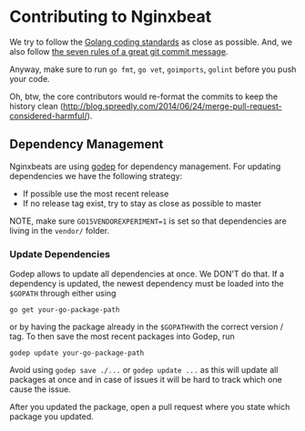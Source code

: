 # Contributing to Nginxbeat

We try to follow the [Golang coding standards](https://github.com/golang/go/wiki/CodeReviewComments) as close as possible. And, we also follow [the seven rules of a great git commit message](http://chris.beams.io/posts/git-commit/).

Anyway, make sure to run `go fmt`, `go vet`, `goimports`, `golint` before you push your code.

Oh, btw, the core contributors would re-format the commits to keep the history clean (http://blog.spreedly.com/2014/06/24/merge-pull-request-considered-harmful/).


## Dependency Management

Nginxbeats are using [godep](https://github.com/tools/godep) for dependency management.
For updating dependencies we have the following strategy:

* If possible use the most recent release
* If no release tag exist, try to stay as close as possible to master

NOTE, make sure `GO15VENDOREXPERIMENT=1` is set so that dependencies are living in the `vendor/` folder.


### Update Dependencies

Godep allows to update all dependencies at once. We DON'T do that. If a dependency
is updated, the newest dependency must be loaded into the `$GOPATH` through either
using

`go get your-go-package-path`

or by having the package already in the `$GOPATH`with the correct version / tag.
To then save the most recent packages into Godep, run

`godep update your-go-package-path`

Avoid using `godep save ./...` or `godep update ...` as this will update all packages at
once and in case of issues it will be hard to track which one cause the issue.

After you updated the package, open a pull request where you state which package
you updated.
